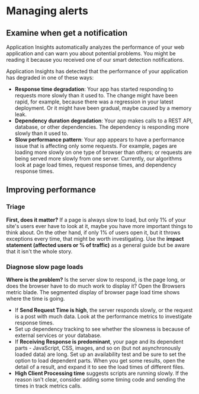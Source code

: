 # Managing alerts
## Examine when get a notification
Application Insights automatically analyzes the performance of your web application and can warn you about potential problems. You might be reading it because you received one of our smart detection notifications.

Application Insights has detected that the performance of your application has degraded in one of these ways:

- **Response time degradation**: Your app has started responding to requests more slowly than it used to. The change might have been rapid, for example, because there was a regression in your latest deployment. Or it might have been gradual, maybe caused by a memory leak.
- **Dependency duration degradation**: Your app makes calls to a REST API, database, or other dependencies. The dependency is responding more slowly than it used to.
- **Slow performance pattern**: Your app appears to have a performance issue that is affecting only some requests. For example, pages are loading more slowly on one type of browser than others; or requests are being served more slowly from one server. Currently, our algorithms look at page load times, request response times, and dependency response times.

## Improving performance
### Triage
**First, does it matter?** If a page is always slow to load, but only 1% of your site's users ever have to look at it, maybe you have more important things to think about. On the other hand, if only 1% of users open it, but it throws exceptions every time, that might be worth investigating. Use the **impact statement (affected users or % of traffic)** as a general guide but be aware that it isn't the whole story.

### Diagnose slow page loads
**Where is the problem?** Is the server slow to respond, is the page long, or does the browser have to do much work to display it? Open the Browsers metric blade. The segmented display of browser page load time shows where the time is going.

- If **Send Request Time is high**, the server responds slowly, or the request is a post with much data. Look at the performance metrics to investigate response times.
- Set up dependency tracking to see whether the slowness is because of external services or your database.
- If **Receiving Response is predominant**, your page and its dependent parts - JavaScript, CSS, images, and so on (but not asynchronously loaded data) are long. Set up an availability test and be sure to set the option to load dependent parts. When you get some results, open the detail of a result, and expand it to see the load times of different files.
- **High Client Processing time** suggests scripts are running slowly. If the reason isn't clear, consider adding some timing code and sending the times in track metrics calls.